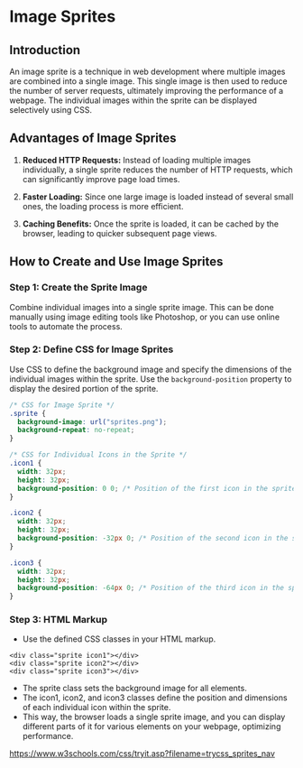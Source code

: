 # Image Sprites

## Introduction

An image sprite is a technique in web development where multiple images are combined into a single image. This single image is then used to reduce the number of server requests, ultimately improving the performance of a webpage. The individual images within the sprite can be displayed selectively using CSS.

## Advantages of Image Sprites

1. **Reduced HTTP Requests:** Instead of loading multiple images individually, a single sprite reduces the number of HTTP requests, which can significantly improve page load times.

2. **Faster Loading:** Since one large image is loaded instead of several small ones, the loading process is more efficient.

3. **Caching Benefits:** Once the sprite is loaded, it can be cached by the browser, leading to quicker subsequent page views.

## How to Create and Use Image Sprites

### Step 1: Create the Sprite Image

Combine individual images into a single sprite image. This can be done manually using image editing tools like Photoshop, or you can use online tools to automate the process.

### Step 2: Define CSS for Image Sprites

Use CSS to define the background image and specify the dimensions of the individual images within the sprite. Use the `background-position` property to display the desired portion of the sprite.

```css
/* CSS for Image Sprite */
.sprite {
  background-image: url("sprites.png");
  background-repeat: no-repeat;
}

/* CSS for Individual Icons in the Sprite */
.icon1 {
  width: 32px;
  height: 32px;
  background-position: 0 0; /* Position of the first icon in the sprite */
}

.icon2 {
  width: 32px;
  height: 32px;
  background-position: -32px 0; /* Position of the second icon in the sprite */
}

.icon3 {
  width: 32px;
  height: 32px;
  background-position: -64px 0; /* Position of the third icon in the sprite */
}
```

### Step 3: HTML Markup

- Use the defined CSS classes in your HTML markup.

```
<div class="sprite icon1"></div>
<div class="sprite icon2"></div>
<div class="sprite icon3"></div>
```

- The sprite class sets the background image for all elements.
- The icon1, icon2, and icon3 classes define the position and dimensions of each individual icon within the sprite.
- This way, the browser loads a single sprite image, and you can display different parts of it for various elements on your webpage, optimizing performance.

https://www.w3schools.com/css/tryit.asp?filename=trycss_sprites_nav
